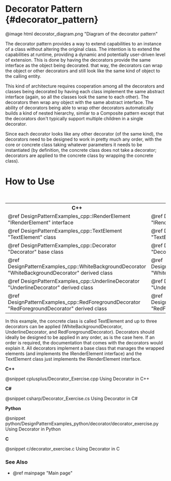 # Decorator Pattern {#decorator_pattern}

@image html decorator_diagram.png "Diagram of the decorator pattern"

The decorator pattern provides a way to extend capabilities to an instance
of a class without altering the original class.  The intention is to extend
the capabilities at runtime, providing a dynamic and potentially user-driven
level of extension.  This is done by having the decorators provide the same
interface as the object being decorated.  that way, the decorators can wrap
the object or other decorators and still look like the same kind of object
to the calling entity.

This kind of architecture requires cooperation among all the decorators and
classes being decorated by having each class implement the same abstract
interface (again, so all the classes look the same to each other).  The
decorators then wrap any object with the same abstract interface.  The 
ability of decorators being able to wrap other decorators automatically
builds a kind of nested hierarchy, similar to a Composite pattern except
that the decorators don't typically support multiple children in a single
decorator.

Since each decorator looks like any other decorator (of the same kind),
the decorators need to be designed to work in pretty much any order,
with the core or concrete class taking whatever parameters it needs to be
instantiated (by definition, the concrete class does not take a decorator;
decorators are applied to the concrete class by wrapping the concrete class).

# How to Use

<table>
<caption>Links to the Decorator classes</caption>
<tr>
  <th>C++
  <th>C#
  <th>Python
  <th>C
<tr>
  <td>@ref DesignPatternExamples_cpp::IRenderElement "IRenderElement" interface
  <td>@ref DesignPatternExamples_csharp.IRenderElement "IRenderElement" interface
  <td>@ref DesignPatternExamples_python.decorator.decorator_classes.IRenderElement "IRenderElement" interface
  <td>Not Applicable
<tr>
  <td>@ref DesignPatternExamples_cpp::TextElement "TextElement" class
  <td>@ref DesignPatternExamples_csharp.TextElement "TextElement" class
  <td>@ref DesignPatternExamples_python.decorator.decorator_classes.TextElement "TextElement" class
  <td>DynamicString structure
<tr>
  <td>@ref DesignPatternExamples_cpp::Decorator "Decorator" base class
  <td>@ref DesignPatternExamples_csharp.Decorator "Decorator" base class
  <td>@ref DesignPatternExamples_python.decorator.decorator_classes.Decorator "Decorator" base class
  <td>_Decorate() function
<tr>
  <td>@ref DesignPatternExamples_cpp::WhiteBackgroundDecorator "WhiteBackgroundDecorator" derived class
  <td>@ref DesignPatternExamples_csharp.WhiteBackgroundDecorator "WhiteBackgroundDecorator" derived class
  <td>@ref DesignPatternExamples_python.decorator.decorator_classes.WhiteBackgroundDecorator "WhiteBackgroundDecorator" derived class
  <td>WhiteBackgroundDecorator() function
<tr>
  <td>@ref DesignPatternExamples_cpp::UnderlineDecorator "UnderlineDecorator" derived class
  <td>@ref DesignPatternExamples_csharp.UnderlineDecorator "UnderlineDecorator" derived class
  <td>@ref DesignPatternExamples_python.decorator.decorator_classes.UnderlineDecorator "UnderlineDecorator" derived class
  <td>UnderlineDecorator() function
<tr>
  <td>@ref DesignPatternExamples_cpp::RedForegroundDecorator "RedForegroundDecorator" derived class
  <td>@ref DesignPatternExamples_csharp.RedForegroundDecorator "RedForegroundDecorator" derived class
  <td>@ref DesignPatternExamples_python.decorator.decorator_classes.RedForegroundDecorator "RedForegroundDecorator" derived class
  <td>RedForegroundDecorator() function
</table>

In this example, the concrete class is called TextElement and up to three
decorators can be applied (WhiteBackgroundDecorator, UnderlineDecorator, and
RedForegroundDecorator).  Decorators should ideally be designed to be applied
in any order, as is the case here.  If an order is required, the documentation
that comes with the decorators would explain it.  All decorators implement a base
class that manages the wrapped elements (and implements the IRenderElement
interface) and the TextElement class just implements the IRenderElement
interface.

__C++__

@snippet cplusplus/Decorator_Exercise.cpp Using Decorator in C++

__C#__

@snippet csharp/Decorator_Exercise.cs Using Decorator in C#

__Python__

@snippet python/DesignPatternExamples_python/decorator/decorator_exercise.py Using Decorator in Python

__C__

@snippet c/decorator_exercise.c Using Decorator in C


### See Also
- @ref mainpage "Main page"
